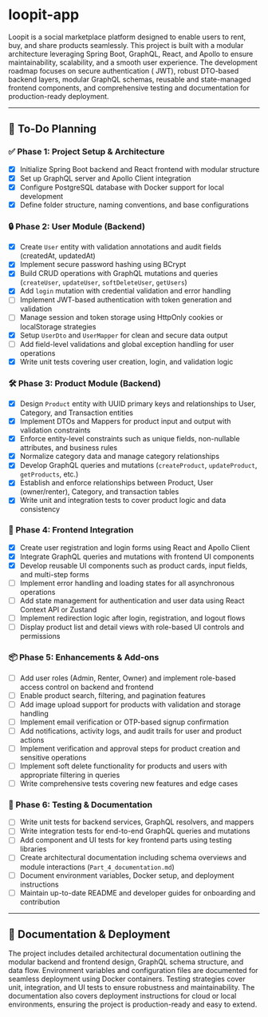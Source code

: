 # loopit-app

Loopit is a social marketplace platform designed to enable users to rent, buy, and share products seamlessly. This
project is built with a modular architecture leveraging Spring Boot, GraphQL, React, and Apollo to ensure
maintainability, scalability, and a smooth user experience. The development roadmap focuses on secure authentication (
JWT), robust DTO-based backend layers, modular GraphQL schemas, reusable and state-managed frontend components, and
comprehensive testing and documentation for production-ready deployment.

---

## 🚀 To-Do Planning

### ✅ Phase 1: Project Setup & Architecture

- [x] Initialize Spring Boot backend and React frontend with modular structure
- [x] Set up GraphQL server and Apollo Client integration
- [x] Configure PostgreSQL database with Docker support for local development
- [x] Define folder structure, naming conventions, and base configurations

### 🔒 Phase 2: User Module (Backend)

- [x] Create `User` entity with validation annotations and audit fields (createdAt, updatedAt)
- [x] Implement secure password hashing using BCrypt
- [x] Build CRUD operations with GraphQL mutations and queries (`createUser`, `updateUser`, `softDeleteUser`,
  `getUsers`)
- [x] Add `login` mutation with credential validation and error handling
- [ ] Implement JWT-based authentication with token generation and validation
- [ ] Manage session and token storage using HttpOnly cookies or localStorage strategies
- [x] Setup `UserDto` and `UserMapper` for clean and secure data output
- [ ] Add field-level validations and global exception handling for user operations
- [x] Write unit tests covering user creation, login, and validation logic

### 🛠️ Phase 3: Product Module (Backend)

- [x] Design `Product` entity with UUID primary keys and relationships to User, Category, and Transaction entities
- [x] Implement DTOs and Mappers for product input and output with validation constraints
- [x] Enforce entity-level constraints such as unique fields, non-nullable attributes, and business rules
- [x] Normalize category data and manage category relationships
- [x] Develop GraphQL queries and mutations (`createProduct`, `updateProduct`, `getProducts`, etc.)
- [x] Establish and enforce relationships between Product, User (owner/renter), Category, and transaction tables
- [x] Write unit and integration tests to cover product logic and data consistency

### 🎨 Phase 4: Frontend Integration

- [x] Create user registration and login forms using React and Apollo Client
- [x] Integrate GraphQL queries and mutations with frontend UI components
- [x] Develop reusable UI components such as product cards, input fields, and multi-step forms
- [ ] Implement error handling and loading states for all asynchronous operations
- [ ] Add state management for authentication and user data using React Context API or Zustand
- [ ] Implement redirection logic after login, registration, and logout flows
- [ ] Display product list and detail views with role-based UI controls and permissions

### 📦 Phase 5: Enhancements & Add-ons

- [ ] Add user roles (Admin, Renter, Owner) and implement role-based access control on backend and frontend
- [ ] Enable product search, filtering, and pagination features
- [ ] Add image upload support for products with validation and storage handling
- [ ] Implement email verification or OTP-based signup confirmation
- [ ] Add notifications, activity logs, and audit trails for user and product actions
- [ ] Implement verification and approval steps for product creation and sensitive operations
- [ ] Implement soft delete functionality for products and users with appropriate filtering in queries
- [ ] Write comprehensive tests covering new features and edge cases

### 🧪 Phase 6: Testing & Documentation

- [ ] Write unit tests for backend services, GraphQL resolvers, and mappers
- [ ] Write integration tests for end-to-end GraphQL queries and mutations
- [ ] Add component and UI tests for key frontend parts using testing libraries
- [ ] Create architectural documentation including schema overviews and module interactions (`Part_4_documentation.md`)
- [ ] Document environment variables, Docker setup, and deployment instructions
- [ ] Maintain up-to-date README and developer guides for onboarding and contribution

---

## 📘 Documentation & Deployment

The project includes detailed architectural documentation outlining the modular backend and frontend design, GraphQL
schema structure, and data flow. Environment variables and configuration files are documented for seamless deployment
using Docker containers. Testing strategies cover unit, integration, and UI tests to ensure robustness and
maintainability. The documentation also covers deployment instructions for cloud or local environments, ensuring the
project is production-ready and easy to extend.
